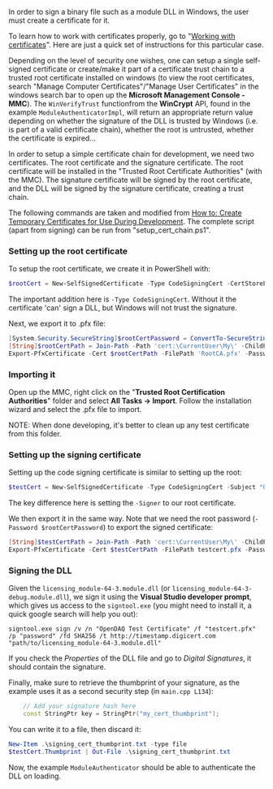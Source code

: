 In order to sign a binary file such as a module DLL in Windows, the user must create a certificate for it.

To learn how to work with certificates properly, go to "[Working with certificates](https://learn.microsoft.com/en-us/dotnet/framework/wcf/feature-details/working-with-certificates)". Here are just a quick set of instructions for this particular case.

Depending on the level of security one wishes, one can setup a single self-signed certificate or create/make it part of a certificate trust chain to a trusted root certificate installed on windows (to view the root certificates, search "Manage Computer Certificates"/"Manage User Certificates" in the windows search bar to open up the **Microsoft Management Console - MMC**). The `WinVerifyTrust` functionfrom the **WinCrypt** API, found in the example `ModuleAuthenticatorImpl`, will return an appropriate return value depending on whether the signature of the DLL is trusted by Windows (i.e. is part of a valid certificate chain), whether the root is untrusted, whether the certificate is expired...

In order to setup a simple certificate chain for development, we need two certificates. The root certificate and the signature certificate. The root certificate will be installed in the "Trusted Root Certificate Authorities" (with the MMC). The signature certificate will be signed by the root certificate, and the DLL will be signed by the signature certificate, creating a trust chain. 

The following commands are taken and modified from [How to: Create Temporary Certificates for Use During Development](https://learn.microsoft.com/en-us/dotnet/framework/wcf/feature-details/how-to-create-temporary-certificates-for-use-during-development). The complete script (apart from signing) can be run from "setup_cert_chain.ps1".

### Setting up the root certificate

To setup the root certificate, we create it in PowerShell with: 

```powershell
$rootCert = New-SelfSignedCertificate -Type CodeSigningCert -CertStoreLocation Cert:\CurrentUser\My -DnsName "RootCA" -TextExtension @("2.5.29.19={text}CA=true") -KeyUsage CertSign,CrlSign,DigitalSignature
```

The important addition here is `-Type CodeSigningCert`. Without it the certificate 'can' sign a DLL, but Windows will not trust the signature.

Next, we export it to .pfx file:

```powershell
[System.Security.SecureString]$rootCertPassword = ConvertTo-SecureString -String "password" -Force -AsPlainText
[String]$rootCertPath = Join-Path -Path 'cert:\CurrentUser\My\' -ChildPath "$($rootCert.Thumbprint)"
Export-PfxCertificate -Cert $rootCertPath -FilePath 'RootCA.pfx' -Password $rootCertPassword
```

### Importing it

Open up the MMC, right click on the "**Trusted Root Certification Authorities**" folder and select **All Tasks -> Import**. Follow the installation wizard and select the .pfx file to import.

NOTE: When done developing, it's better to clean up any test certificate from this folder.

### Setting up the signing certificate

Setting up the code signing certificate is similar to setting up the root:

```powershell
$testCert = New-SelfSignedCertificate -Type CodeSigningCert -Subject "OpenDAQ Test Certificate" -CertStoreLocation Cert:\CurrentUser\My -DnsName "SignedByRootCA" -KeyExportPolicy Exportable -KeyLength 2048 -KeyUsage DigitalSignature,KeyEncipherment -Signer $rootCert
```

The key difference here is setting the `-Signer` to our root certificate.

We then export it in the same way. Note that we need the root password (`-Password $rootCertPassword`) to export the signed certificate:

```powershell
[String]$testCertPath = Join-Path -Path 'cert:\CurrentUser\My\' -ChildPath "$($testCert.Thumbprint)"
Export-PfxCertificate -Cert $testCertPath -FilePath testcert.pfx -Password $rootCertPassword
```

### Signing the DLL

Given the `licensing_module-64-3.module.dll` (or `licensing_module-64-3-debug.module.dll`), we sign it using the **Visual Studio developer prompt**, which gives us access to the `signtool.exe` (you might need to install it, a quick google search will help you out):

```
signtool.exe sign /v /n "OpenDAQ Test Certificate" /f "testcert.pfx" /p "password" /fd SHA256 /t http://timestamp.digicert.com "path/to/licensing_module-64-3.module.dll"
```

If you check the *Properties* of the DLL file and go to *Digital Signatures*, it should contain the signature.

Finally, make sure to retrieve the thumbprint of your signature, as the example uses it as a second security step (in `main.cpp L134`):

```cpp
    // Add your signature hash here
    const StringPtr key = StringPtr("my_cert_thumbprint");
```

You can write it to a file, then discard it:

```PowerShell
New-Item .\signing_cert_thumbprint.txt -type file
$testCert.Thumbprint | Out-File .\signing_cert_thumbprint.txt
```

Now, the example `ModuleAuthenticator` should be able to authenticate the DLL on loading.
